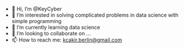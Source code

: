 - 👋 Hi, I’m @KeyCyber
- 👀 I’m interested in solving complicated problems in data science with simple programming
- 🌱 I’m currently learning data science
- 💞️ I’m looking to collaborate on ...
- 📫 How to reach me: kcakir.berlin@gmail.com

<!---
KeyCyber/KeyCyber is a ✨ special ✨ repository because its `README.md` (this file) appears on your GitHub profile.
You can click the Preview link to take a look at your changes.
--->

